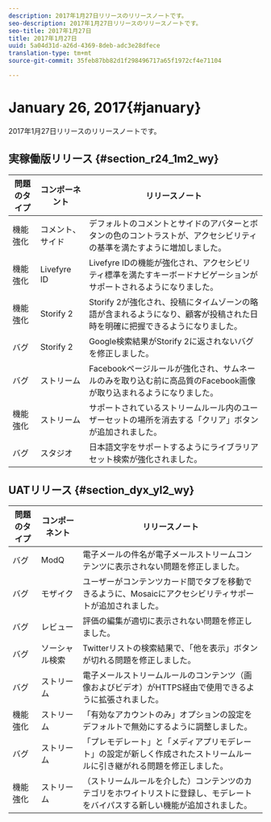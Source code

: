 ```yaml
---
description: 2017年1月27日リリースのリリースノートです。
seo-description: 2017年1月27日リリースのリリースノートです。
seo-title: 2017年1月27日
title: 2017年1月27日
uuid: 5a04d31d-a26d-4369-8deb-adc3e28dfece
translation-type: tm+mt
source-git-commit: 35feb87bb82d1f298496717a65f1972cf4e71104

---
```



# January 26, 2017{#january}

2017年1月27日リリースのリリースノートです。

## 実稼働版リリース {#section_r24_1m2_wy}

| 問題のタイプ | コンポーネント | リリースノート |
|--- |--- |--- |
| 機能強化 | コメント、サイド | デフォルトのコメントとサイドのアバターとボタンの色のコントラストが、アクセシビリティの基準を満たすように増加しました。 |
| 機能強化 | Livefyre ID | Livefyre IDの機能が強化され、アクセシビリティ標準を満たすキーボードナビゲーションがサポートされるようになりました。 |
| 機能強化 | Storify 2 | Storify 2が強化され、投稿にタイムゾーンの略語が含まれるようになり、顧客が投稿された日時を明確に把握できるようになりました。 |
| バグ | Storify 2 | Google検索結果がStorify 2に返されないバグを修正しました。 |
| バグ | ストリーム | Facebookページルールが強化され、サムネールのみを取り込む前に高品質のFacebook画像が取り込まれるようになりました。 |
| 機能強化 | ストリーム | サポートされているストリームルール内のユーザーセットの場所を消去する「クリア」ボタンが追加されました。 |
| バグ | スタジオ | 日本語文字をサポートするようにライブラリアセット検索が強化されました。 |


## UATリリース {#section_dyx_yl2_wy}

| 問題のタイプ | コンポーネント | リリースノート |
|--- |--- |--- |
| バグ | ModQ | 電子メールの件名が電子メールストリームコンテンツに表示されない問題を修正しました。 |
| バグ | モザイク | ユーザーがコンテンツカード間でタブを移動できるように、Mosaicにアクセシビリティサポートが追加されました。 |
| バグ | レビュー | 評価の編集が適切に表示されない問題を修正しました。 |
| バグ | ソーシャル検索 | Twitterリストの検索結果で、「他を表示」ボタンが切れる問題を修正しました。 |
| バグ | ストリーム | 電子メールストリームルールのコンテンツ（画像およびビデオ）がHTTPS経由で使用できるように拡張されました。 |
| 機能強化 | ストリーム | 「有効なアカウントのみ」オプションの設定をデフォルトで無効にするように調整しました。 |
| バグ | ストリーム | 「プレモデレート」と「メディアプリモデレート」の設定が新しく作成されたストリームルールに引き継がれる問題を修正しました。 |
| 機能強化 | ストリーム | （ストリームルールを介した）コンテンツのカテゴリをホワイトリストに登録し、モデレートをバイパスする新しい機能が追加されました。 |

